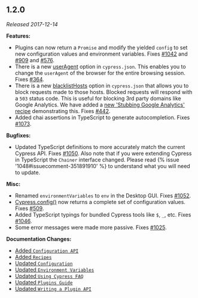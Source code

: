 ## 1.2.0

_Released 2017-12-14_

**Features:**

- Plugins can now return a `Promise` and modify the yielded `config` to set new
  configuration values and environment variables. Fixes
  [#1042](https://github.com/cypress-io/cypress/issues/1042) and
  [#909](https://github.com/cypress-io/cypress/issues/909) and
  [#576](https://github.com/cypress-io/cypress/issues/576).
- There is a new [userAgent](/guides/references/configuration#Browser) option in
  `cypress.json`. This enables you to change the `userAgent` of the browser for
  the entire browsing session. Fixes
  [#364](https://github.com/cypress-io/cypress/issues/364).
- There is a new [blacklistHosts](/guides/references/configuration#Browser)
  option in `cypress.json` that allows you to block requests made to those
  hosts. Blocked requests will respond with a `503` status code. This is useful
  for blocking 3rd party domains like Google Analytics. We have added a
  [new 'Stubbing Google Analytics' recipe](/examples/examples/recipes#Stubbing-and-spying)
  demonstrating this. Fixes
  [#442](https://github.com/cypress-io/cypress/issues/442).
- Added chai assertions in TypeScript to generate autocompletion. Fixes
  [#1073](https://github.com/cypress-io/cypress/issues/1073).

**Bugfixes:**

- Updated TypeScript definitions to more accurately match the current Cypress
  API. Fixes [#1050](https://github.com/cypress-io/cypress/issues/1050). Also
  note that if you were extending Cypress in TypeScript the `Chainer` interface
  changed. Please read {% issue '1048#issuecomment-351891910' %} to understand
  what you will need to update.

**Misc:**

- Renamed `environmentVariables` to `env` in the Desktop GUI. Fixes
  [#1052](https://github.com/cypress-io/cypress/issues/1052).
- [Cypress.config()](/guides/references/configuration#Cypress-config) now
  returns a complete set of configuration values. Fixes
  [#509](https://github.com/cypress-io/cypress/issues/509).
- Added TypeScript typings for bundled Cypress tools like `$`, `_`, etc. Fixes
  [#1046](https://github.com/cypress-io/cypress/issues/1046).
- Some error messages were made more passive. Fixes
  [#1025](https://github.com/cypress-io/cypress/issues/1025).

**Documentation Changes:**

- [Added `Configuration API`](/api/plugins/configuration-api)
- [Added `Recipes`](/examples/examples/recipes)
- [Updated `Configuration`](/guides/references/configuration)
- [Updated `Environment Variables`](/guides/guides/environment-variables)
- [Updated `Using Cypress FAQ`](/faq/questions/using-cypress-faq)
- [Updated `Plugins Guide`](/guides/tooling/plugins-guide)
- [Updated `Writing a Plugin API`](/api/plugins/writing-a-plugin)
